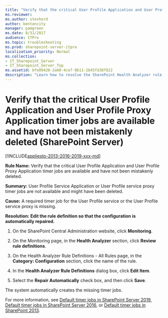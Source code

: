 ```yaml
---
title: "Verify that the critical User Profile Application and User Profile Proxy Application timer jobs are available and have not been mistakenly deleted (SharePoint Server)"
ms.reviewer: 
ms.author: stevhord
author: bentoncity
manager: pamgreen
ms.date: 8/31/2017
audience: ITPro
ms.topic: troubleshooting
ms.prod: sharepoint-server-itpro
localization_priority: Normal
ms.collection:
- IT_Sharepoint_Server
- IT_Sharepoint_Server_Top
ms.assetid: bfe89420-2a60-4ce7-8b11-2b45fd38f822
description: "Learn how to resolve the SharePoint Health Analyzer rule: Verify that the critical User Profile Application and User Profile Proxy Application timer jobs are available and have not been mistakenly deleted, for SharePoint Server."
---
```


# Verify that the critical User Profile Application and User Profile Proxy Application timer jobs are available and have not been mistakenly deleted (SharePoint Server)

[!INCLUDE[appliesto-2013-2016-2019-xxx-md](../includes/appliesto-2013-2016-2019-xxx-md.md)]
  
 **Rule Name:** Verify that the critical User Profile Application and User Profile Proxy Application timer jobs are available and have not been mistakenly deleted. 
  
 **Summary:** User Profile Service Application or User Profile service proxy timer jobs are not available and might have been deleted. 
  
 **Cause:** A required timer job for the User Profile service or the User Profile service proxy is missing.
  
 **Resolution: Edit the rule definition so that the configuration is automatically repaired.**
  
1. On the SharePoint Central Administration website, click **Monitoring**.
    
2. On the Monitoring page, in the **Health Analyzer** section, click **Review rule definitions**.
    
3. On the Health Analyzer Rule Definitions - All Rules page, in the **Category: Configuration** section, click the name of the rule. 
    
4. In the **Health Analyzer Rule Definitions** dialog box, click **Edit Item**.
    
5. Select the **Repair Automatically** check box, and then click **Save**.
    
The system automatically creates the missing timer jobs.
  
For more information, see [Default timer jobs in SharePoint Server 2019](default-timer-jobs-in-sharepoint-server-2019.md), [Default timer jobs in SharePoint Server 2016](default-timer-jobs-in-sharepoint-server-2016.md), or [Default timer jobs in SharePoint 2013](default-timer-jobs-in-sharepoint-2013.md).
  

